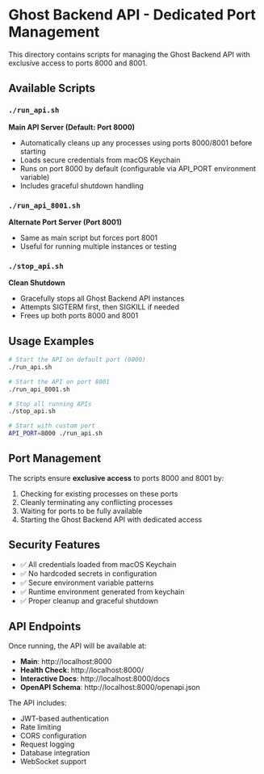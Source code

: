 # Ghost Backend API - Dedicated Port Management

This directory contains scripts for managing the Ghost Backend API with exclusive access to ports 8000 and 8001.

## Available Scripts

### `./run_api.sh` 
**Main API Server (Default: Port 8000)**
- Automatically cleans up any processes using ports 8000/8001 before starting
- Loads secure credentials from macOS Keychain
- Runs on port 8000 by default (configurable via API_PORT environment variable)
- Includes graceful shutdown handling

### `./run_api_8001.sh`
**Alternate Port Server (Port 8001)**
- Same as main script but forces port 8001
- Useful for running multiple instances or testing

### `./stop_api.sh`
**Clean Shutdown**
- Gracefully stops all Ghost Backend API instances
- Attempts SIGTERM first, then SIGKILL if needed
- Frees up both ports 8000 and 8001

## Usage Examples

```bash
# Start the API on default port (8000)
./run_api.sh

# Start the API on port 8001 
./run_api_8001.sh

# Stop all running APIs
./stop_api.sh

# Start with custom port
API_PORT=8000 ./run_api.sh
```

## Port Management

The scripts ensure **exclusive access** to ports 8000 and 8001 by:
1. Checking for existing processes on these ports
2. Cleanly terminating any conflicting processes
3. Waiting for ports to be fully available
4. Starting the Ghost Backend API with dedicated access

## Security Features

- ✅ All credentials loaded from macOS Keychain
- ✅ No hardcoded secrets in configuration
- ✅ Secure environment variable patterns
- ✅ Runtime environment generated from keychain
- ✅ Proper cleanup and graceful shutdown

## API Endpoints

Once running, the API will be available at:
- **Main**: http://localhost:8000
- **Health Check**: http://localhost:8000/
- **Interactive Docs**: http://localhost:8000/docs
- **OpenAPI Schema**: http://localhost:8000/openapi.json

The API includes:
- JWT-based authentication
- Rate limiting
- CORS configuration
- Request logging
- Database integration
- WebSocket support
